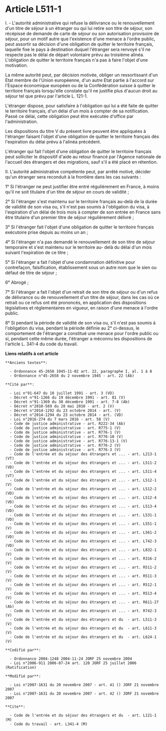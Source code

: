 # Article L511-1

I. - L'autorité administrative qui refuse la délivrance ou le renouvellement d'un titre de séjour à un étranger ou qui lui
retire son titre de séjour, son récépissé de demande de carte de séjour ou son autorisation provisoire de séjour, pour un
motif autre que l'existence d'une menace à l'ordre public, peut assortir sa décision d'une obligation de quitter le
territoire français, laquelle fixe le pays à destination duquel l'étranger sera renvoyé s'il ne respecte pas le délai de
départ volontaire prévu au troisième alinéa. L'obligation de quitter le territoire français n'a pas à faire l'objet d'une
motivation.

La même autorité peut, par décision motivée, obliger un ressortissant d'un Etat membre de l'Union européenne, d'un autre Etat
partie à l'accord sur l'Espace économique européen ou de la Confédération suisse à quitter le territoire français lorsqu'elle
constate qu'il ne justifie plus d'aucun droit au séjour tel que prévu par l'article L. 121-1.

L'étranger dispose, pour satisfaire à l'obligation qui lui a été faite de quitter le territoire français, d'un délai d'un
mois à compter de sa notification. Passé ce délai, cette obligation peut être exécutée d'office par l'administration.

Les dispositions du titre V du présent livre peuvent être appliquées à l'étranger faisant l'objet d'une obligation de quitter
le territoire français dès l'expiration du délai prévu à l'alinéa précédent.

L'étranger qui fait l'objet d'une obligation de quitter le territoire français peut solliciter le dispositif d'aide au retour
financé par l'Agence nationale de l'accueil des étrangers et des migrations, sauf s'il a été placé en rétention.

II. L'autorité administrative compétente peut, par arrêté motivé, décider qu'un étranger sera reconduit à la frontière dans
les cas suivants :

1° Si l'étranger ne peut justifier être entré régulièrement en France, à moins qu'il ne soit titulaire d'un titre de séjour
en cours de validité ;

2° Si l'étranger s'est maintenu sur le territoire français au-delà de la durée de validité de son visa ou, s'il n'est pas
soumis à l'obligation du visa, à l'expiration d'un délai de trois mois à compter de son entrée en France sans être titulaire
d'un premier titre de séjour régulièrement délivré ;

3° Si l'étranger fait l'objet d'une obligation de quitter le territoire français exécutoire prise depuis au moins un an ;

4° Si l'étranger n'a pas demandé le renouvellement de son titre de séjour temporaire et s'est maintenu sur le territoire au-
delà du délai d'un mois suivant l'expiration de ce titre ;

5° Si l'étranger a fait l'objet d'une condamnation définitive pour contrefaçon, falsification, établissement sous un autre
nom que le sien ou défaut de titre de séjour ;

6° Abrogé ;

7° Si l'étranger a fait l'objet d'un retrait de son titre de séjour ou d'un refus de délivrance ou de renouvellement d'un
titre de séjour, dans les cas où ce retrait ou ce refus ont été prononcés, en application des dispositions législatives et
réglementaires en vigueur, en raison d'une menace à l'ordre public.

8° Si pendant la période de validité de son visa ou, s'il n'est pas soumis à l'obligation du visa, pendant la période définie
au 2° ci-dessus, le comportement de l'étranger a constitué une menace pour l'ordre public ou si, pendant cette même durée,
l'étranger a méconnu les dispositions de l'article L. 341-4 du code du travail.

**Liens relatifs à cet article**

	**Anciens textes**:

	  - Ordonnance 45-2658 1945-11-02 art. 22, paragraphe I, al. 1 à 8
	  - Ordonnance n°45-2658 du 2 novembre 1945 - art. 22 (Ab)

	**Cité par**:

	  - Loi n°91-647 du 10 juillet 1991 - art. 3 (VD)
	  - Décret n°91-1266 du 19 décembre 1991 - art. 81 (V)
	  - Décret n°91-1369 du 30 décembre 1991 - art. 7-8 (Ab)
	  - Décret n°2010-569 du 28 mai 2010 - art. 2 (V)
	  - Décret n°2014-1292 du 23 octobre 2014 - art. (V)
	  - Décret n°2014-1294 du 23 octobre 2014 - art. (VD)
	  - Loi n°2016-274 du 7 mars 2016 - art. 58 (V)
	  - Code de justice administrative - art. R222-34 (Ab)
	  - Code de justice administrative - art. R775-1 (V)
	  - Code de justice administrative - art. R776-1 (V)
	  - Code de justice administrative - art. R776-10 (V)
	  - Code de justice administrative - art. R776-13-1 (V)
	  - Code de justice administrative - art. R776-2 (V)
	  - Code de justice administrative - art. R776-3 (V)
	  - Code de l'entrée et du séjour des étrangers et ... - art. L213-1 (VT)
	  - Code de l'entrée et du séjour des étrangers et ... - art. L511-2 (VD)
	  - Code de l'entrée et du séjour des étrangers et ... - art. L511-4 (VT)
	  - Code de l'entrée et du séjour des étrangers et ... - art. L512-1 (V)
	  - Code de l'entrée et du séjour des étrangers et ... - art. L512-2 (VD)
	  - Code de l'entrée et du séjour des étrangers et ... - art. L512-4 (VD)
	  - Code de l'entrée et du séjour des étrangers et ... - art. L513-4 (VD)
	  - Code de l'entrée et du séjour des étrangers et ... - art. L531-1 (VD)
	  - Code de l'entrée et du séjour des étrangers et ... - art. L551-1 (V)
	  - Code de l'entrée et du séjour des étrangers et ... - art. L561-2 (VD)
	  - Code de l'entrée et du séjour des étrangers et ... - art. L742-3 (VD)
	  - Code de l'entrée et du séjour des étrangers et ... - art. L832-1 (V)
	  - Code de l'entrée et du séjour des étrangers et ... - art. R316-2 (V)
	  - Code de l'entrée et du séjour des étrangers et ... - art. R511-2 (V)
	  - Code de l'entrée et du séjour des étrangers et ... - art. R511-3 (V)
	  - Code de l'entrée et du séjour des étrangers et ... - art. R512-1 (V)
	  - Code de l'entrée et du séjour des étrangers et ... - art. R513-4 (V)
	  - Code de l'entrée et du séjour des étrangers et ... - art. R611-27 (Ab)
	  - Code de l'entrée et du séjour des étrangers et ... - art. R742-3 (V)
	  - Code de l'entrée et du séjour des étrangers et du  - art. L511-3 (V)
	  - Code de l'entrée et du séjour des étrangers et du  - art. L611-3 (V)
	  - Code de l'entrée et du séjour des étrangers et du  - art. L624-1 (V)

	**Codifié par**:

	  - Ordonnance 2004-1248 2004-11-24 JORF 25 novembre 2004
	  - Loi n°2006-911 2006-07-24 art. 120 JORF 25 juillet 2006 (Ratification)

	**Modifié par**:

	  - Loi n°2007-1631 du 20 novembre 2007 - art. 41 () JORF 21 novembre 2007
	  - Loi n°2007-1631 du 20 novembre 2007 - art. 42 () JORF 21 novembre 2007

	**Cite**:

	  - Code de l'entrée et du séjour des étrangers et du  - art. L121-1 (M)
	  - Code du travail - art. L341-4 (M)
